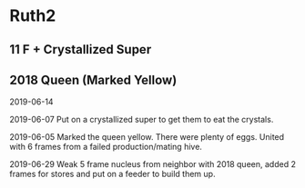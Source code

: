 # Ruth2
## 11 F + Crystallized Super
## 2018 Queen (Marked Yellow)

2019-06-14 

2019-06-07 Put on a crystallized super to get them to eat the crystals.

2019-06-05 Marked the queen yellow.  There were plenty of eggs.  United with 6 frames from a failed production/mating hive.

2019-06-29 Weak 5 frame nucleus from neighbor with 2018 queen, added 2 frames for stores and put on a feeder to build them up.
